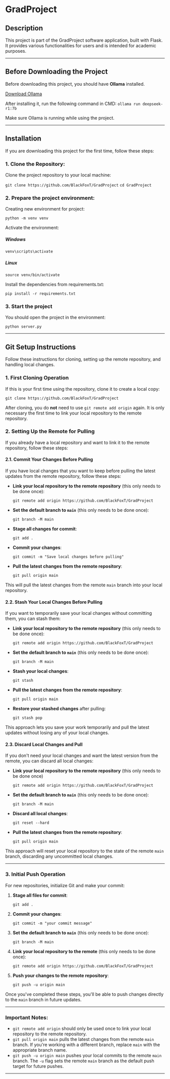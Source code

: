 # GradProject

## Description
This project is part of the GradProject software application, built with Flask. It provides various functionalities for users and is intended for academic purposes.

---

## Before Downloading the Project
Before downloading this project, you should have **Ollama** installed.

[Download Ollama](https://ollama.com/)

After installing it, run the following command in CMD:
`ollama run deepseek-r1:7b`

Make sure Ollama is running while using the project.

---

## Installation

If you are downloading this project for the first time, follow these steps:

### 1. Clone the Repository:

   Clone the project repository to your local machine:

   `git clone https://github.com/BlackFoxT/GradProject`
   `cd GradProject`

### 2. Prepare the project environment:

   Creating new environment for project:

   `python -m venv venv`

   Activate the environment:

   ##### Windows
   `venv\scripts\activate`

   ##### Linux
   `source venv/bin/activate`

   Install the dependencies from requirements.txt:

   `pip install -r requirements.txt`

### 3. Start the project

   You should open the project in the environment:

   `python server.py`

---

## Git Setup Instructions

Follow these instructions for cloning, setting up the remote repository, and handling local changes.

### 1. First Cloning Operation

If this is your first time using the repository, clone it to create a local copy:

`git clone https://github.com/BlackFoxT/GradProject`

After cloning, you do **not** need to use `git remote add origin` again. It is only necessary the first time to link your local repository to the remote repository.

### 2. Setting Up the Remote for Pulling

If you already have a local repository and want to link it to the remote repository, follow these steps:

#### 2.1. Commit Your Changes Before Pulling

If you have local changes that you want to keep before pulling the latest updates from the remote repository, follow these steps:

- **Link your local repository to the remote repository** (this only needs to be done once):

  `git remote add origin https://github.com/BlackFoxT/GradProject`

- **Set the default branch to `main`** (this only needs to be done once):

  `git branch -M main`

- **Stage all changes for commit**:

  `git add .`

- **Commit your changes**:

  `git commit -m "Save local changes before pulling"`

- **Pull the latest changes from the remote repository**:

  `git pull origin main`

This will pull the latest changes from the remote `main` branch into your local repository.

#### 2.2. Stash Your Local Changes Before Pulling

If you want to temporarily save your local changes without committing them, you can stash them:

- **Link your local repository to the remote repository** (this only needs to be done once):

  `git remote add origin https://github.com/BlackFoxT/GradProject`

- **Set the default branch to `main`** (this only needs to be done once):

  `git branch -M main`

- **Stash your local changes**:

  `git stash`

- **Pull the latest changes from the remote repository**:

  `git pull origin main`

- **Restore your stashed changes** after pulling:

  `git stash pop`

This approach lets you save your work temporarily and pull the latest updates without losing any of your local changes.

#### 2.3. Discard Local Changes and Pull

If you don't need your local changes and want the latest version from the remote, you can discard all local changes:

- **Link your local repository to the remote repository** (this only needs to be done once)

  `git remote add origin https://github.com/BlackFoxT/GradProject`

- **Set the default branch to `main`** (this only needs to be done once):

  `git branch -M main`

- **Discard all local changes**:

  `git reset --hard`

- **Pull the latest changes from the remote repository**:

  `git pull origin main`

This approach will reset your local repository to the state of the remote `main` branch, discarding any uncommitted local changes.

---

### 3. Initial Push Operation

For new repositories, initialize Git and make your commit:

1. **Stage all files for commit**:

   `git add .`

2. **Commit your changes**:

   `git commit -m "your commit message"`

3. **Set the default branch to `main`** (this only needs to be done once):

   `git branch -M main`

4. **Link your local repository to the remote** (this only needs to be done once):

   `git remote add origin https://github.com/BlackFoxT/GradProject`

5. **Push your changes to the remote repository**:

   `git push -u origin main`

Once you've completed these steps, you'll be able to push changes directly to the `main` branch in future updates.

---

### Important Notes:

- `git remote add origin` should only be used once to link your local repository to the remote repository.
- `git pull origin main` pulls the latest changes from the remote `main` branch. If you're working with a different branch, replace `main` with the appropriate branch name.
- `git push -u origin main` pushes your local commits to the remote `main` branch. The `-u` flag sets the remote `main` branch as the default push target for future pushes.

---
